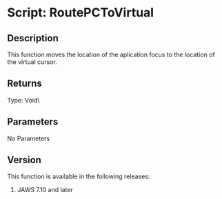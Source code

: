 # Script: RoutePCToVirtual

## Description

This function moves the location of the aplication focus to the location
of the virtual cursor.

## Returns

Type: Void\

## Parameters

No Parameters

## Version

This function is available in the following releases:

1.  JAWS 7.10 and later
